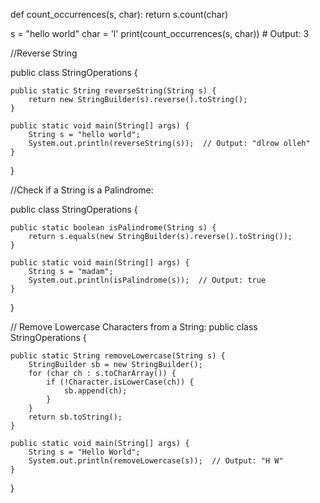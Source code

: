 def count_occurrences(s, char):
    return s.count(char)


s = "hello world"
char = 'l'
print(count_occurrences(s, char))  # Output: 3




//Reverse String

public class StringOperations {

    public static String reverseString(String s) {
        return new StringBuilder(s).reverse().toString();
    }

    public static void main(String[] args) {
        String s = "hello world";
        System.out.println(reverseString(s));  // Output: "dlrow olleh"
    }
}



//Check if a String is a Palindrome:


public class StringOperations {

    public static boolean isPalindrome(String s) {
        return s.equals(new StringBuilder(s).reverse().toString());
    }

    public static void main(String[] args) {
        String s = "madam";
        System.out.println(isPalindrome(s));  // Output: true
    }
}



// Remove Lowercase Characters from a String:
public class StringOperations {

    public static String removeLowercase(String s) {
        StringBuilder sb = new StringBuilder();
        for (char ch : s.toCharArray()) {
            if (!Character.isLowerCase(ch)) {
                sb.append(ch);
            }
        }
        return sb.toString();
    }

    public static void main(String[] args) {
        String s = "Hello World";
        System.out.println(removeLowercase(s));  // Output: "H W"
    }
}
